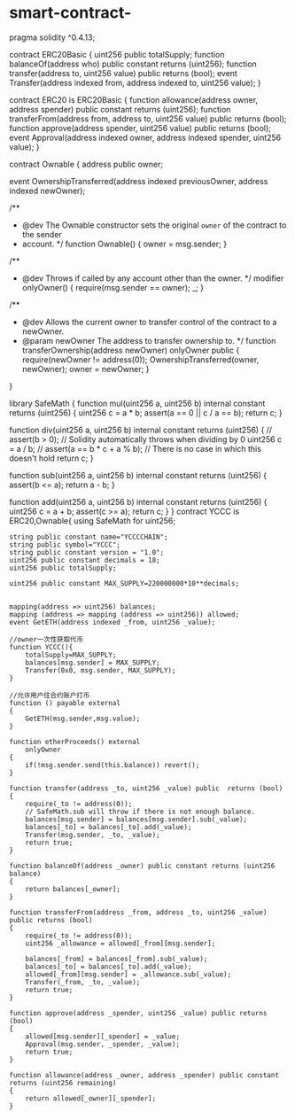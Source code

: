 # smart-contract-
pragma solidity ^0.4.13;

contract ERC20Basic {
  uint256 public totalSupply;
  function balanceOf(address who) public constant returns (uint256);
  function transfer(address to, uint256 value) public returns (bool);
  event Transfer(address indexed from, address indexed to, uint256 value);
}


contract ERC20 is ERC20Basic {
  function allowance(address owner, address spender) public constant returns (uint256);
  function transferFrom(address from, address to, uint256 value) public returns (bool);
  function approve(address spender, uint256 value) public returns (bool);
  event Approval(address indexed owner, address indexed spender, uint256 value);
}




contract Ownable {
  address public owner;


  event OwnershipTransferred(address indexed previousOwner, address indexed newOwner);


  /**
   * @dev The Ownable constructor sets the original `owner` of the contract to the sender
   * account.
   */
  function Ownable() {
    owner = msg.sender;
  }


  /**
   * @dev Throws if called by any account other than the owner.
   */
  modifier onlyOwner() {
    require(msg.sender == owner);
    _;
  }


  /**
   * @dev Allows the current owner to transfer control of the contract to a newOwner.
   * @param newOwner The address to transfer ownership to.
   */
  function transferOwnership(address newOwner) onlyOwner public {
    require(newOwner != address(0));
    OwnershipTransferred(owner, newOwner);
    owner = newOwner;
  }

}



library SafeMath {
  function mul(uint256 a, uint256 b) internal constant returns (uint256) {
    uint256 c = a * b;
    assert(a == 0 || c / a == b);
    return c;
  }

  function div(uint256 a, uint256 b) internal constant returns (uint256) {
    // assert(b > 0); // Solidity automatically throws when dividing by 0
    uint256 c = a / b;
    // assert(a == b * c + a % b); // There is no case in which this doesn't hold
    return c;
  }

  function sub(uint256 a, uint256 b) internal constant returns (uint256) {
    assert(b <= a);
    return a - b;
  }

  function add(uint256 a, uint256 b) internal constant returns (uint256) {
    uint256 c = a + b;
    assert(c >= a);
    return c;
  }
}
contract YCCC is ERC20,Ownable{
	using SafeMath for uint256;

	string public constant name="YCCCCHAIN";
	string public symbol="YCCC";
	string public constant version = "1.0";
	uint256 public constant decimals = 18;
	uint256 public totalSupply;

	uint256 public constant MAX_SUPPLY=220000000*10**decimals;

	
    mapping(address => uint256) balances;
	mapping (address => mapping (address => uint256)) allowed;
	event GetETH(address indexed _from, uint256 _value);

	//owner一次性获取代币
	function YCCC(){
		totalSupply=MAX_SUPPLY;
		balances[msg.sender] = MAX_SUPPLY;
		Transfer(0x0, msg.sender, MAX_SUPPLY);
	}

	//允许用户往合约账户打币
	function () payable external
	{
		GetETH(msg.sender,msg.value);
	}

	function etherProceeds() external
		onlyOwner
	{
		if(!msg.sender.send(this.balance)) revert();
	}

  	function transfer(address _to, uint256 _value) public  returns (bool)
 	{
		require(_to != address(0));
		// SafeMath.sub will throw if there is not enough balance.
		balances[msg.sender] = balances[msg.sender].sub(_value);
		balances[_to] = balances[_to].add(_value);
		Transfer(msg.sender, _to, _value);
		return true;
  	}

  	function balanceOf(address _owner) public constant returns (uint256 balance) 
  	{
		return balances[_owner];
  	}

  	function transferFrom(address _from, address _to, uint256 _value) public returns (bool) 
  	{
		require(_to != address(0));
		uint256 _allowance = allowed[_from][msg.sender];

		balances[_from] = balances[_from].sub(_value);
		balances[_to] = balances[_to].add(_value);
		allowed[_from][msg.sender] = _allowance.sub(_value);
		Transfer(_from, _to, _value);
		return true;
  	}

  	function approve(address _spender, uint256 _value) public returns (bool) 
  	{
		allowed[msg.sender][_spender] = _value;
		Approval(msg.sender, _spender, _value);
		return true;
  	}

  	function allowance(address _owner, address _spender) public constant returns (uint256 remaining) 
  	{
		return allowed[_owner][_spender];
  	}
